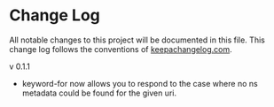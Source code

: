 # Change Log
All notable changes to this project will be documented in this file. This change log follows the conventions of [keepachangelog.com](http://keepachangelog.com/).

v 0.1.1
- keyword-for now allows you to respond to the case where no ns
  metadata could be found for the given uri.

